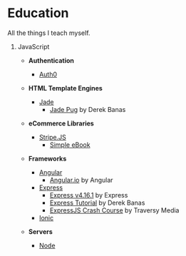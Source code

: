# Education
All the things I teach myself.


1. JavaScript
    * **Authentication**
      * [Auth0](dir/javascript/express)

    * **HTML Template Engines**
      * [Jade](dir/javascript/jade)
        * [Jade Pug](dir/javascript/jade/jade-pug) by Derek Banas

    * **eCommerce Libraries**
      * [Stripe.JS](dir/javascript/stripe)
        * [Simple eBook](dir/javascript/simple-ebook)

    * **Frameworks**
      * [Angular](dir/javascript/angular)
        * [Angular.io](dir/javascript/angular/angular-io) by Angular
      * [Express](dir/javascript/express)
        * [Express v4.16.1](dir/javascript/express/express_v4-16-1) by Express
        * [Express Tutorial](dir/javascript/express/express-tutorial) by Derek Banas
        * [ExpressJS Crash Course](dir/javascript/express/expressjs-crash-course) by Traversy Media
      * [Ionic](dir/javascript/ionic)

    * **Servers**
      * [Node](dir/javascript/node)
